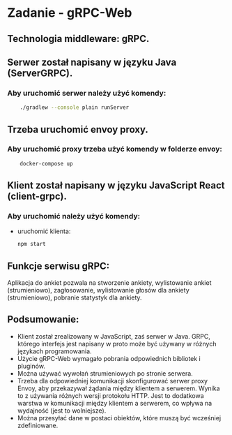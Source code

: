 # Zadanie - gRPC-Web

## Technologia middleware: gRPC.


## Serwer został napisany w języku Java (ServerGRPC).

### Aby uruchomić serwer należy użyć komendy:

```bash
    ./gradlew --console plain runServer
```

## Trzeba uruchomić envoy proxy.

### Aby uruchomić proxy trzeba użyć komendy w folderze envoy:

```bash
    docker-compose up
```

## Klient został napisany w języku JavaScript React (client-grpc).

### Aby uruchomić należy użyć komendy:

* uruchomić klienta:
    ```bash
    npm start
    ```



## Funkcje serwisu gRPC:

Aplikacja do ankiet pozwala na stworzenie ankiety, wylistowanie ankiet (strumieniowo),
zagłosowanie, wylistowanie głosów dla ankiety (strumieniowo), pobranie statystyk dla ankiety.


## Podsumowanie:

* Klient został zrealizowany w JavaScript, zaś serwer w Java. GRPC, którego interfejs jest napisany w proto
może być używany w różnych językach programowania.
* Użycie gRPC-Web wymagało pobrania odpowiednich bibliotek i pluginów.
* Można używać wywołań strumieniowych po stronie serwera.
* Trzeba dla odpowiedniej komunikacji skonfigurować serwer proxy Envoy, aby przekazywał żądania między klientem a serwerem. 
Wynika to z używania różnych wersji protokołu HTTP. Jest to dodatkowa warstwa w komunikacji między klientem a serwerem, 
co wpływa na wydajność (jest to wolniejsze).
* Można przesyłać dane w postaci obiektów, które muszą być wcześniej zdefiniowane.   